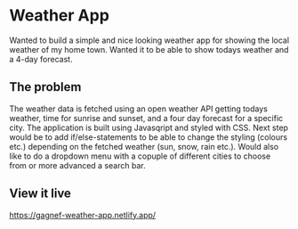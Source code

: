 # Weather App

Wanted to build a simple and nice looking weather app for showing the local weather of my home town. Wanted it to be able to show todays weather and a 4-day forecast.

## The problem

The weather data is fetched using an open weather API getting todays weather, time for sunrise and sunset, and a four day forecast for a specific city. The application is built using Javasqript and styled with CSS.
Next step would be to add if/else-statements to be able to change the styling (colours etc.) depending on the fetched weather (sun, snow, rain etc.). Would also like to do a dropdown menu with a copuple of different cities to choose from or more advanced a search bar.

## View it live

https://gagnef-weather-app.netlify.app/
